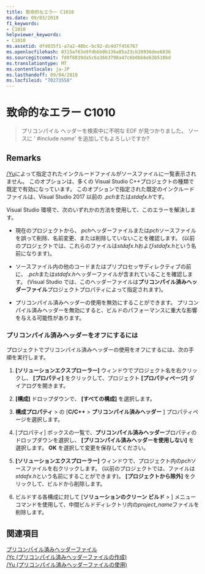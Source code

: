 ```yaml
---
title: 致命的なエラー C1010
ms.date: 09/03/2019
f1_keywords:
- C1010
helpviewer_keywords:
- C1010
ms.assetid: dfd035f1-a7a2-40bc-bc92-dc4d7f456767
ms.openlocfilehash: 0315af63e9fdbbb0b136a85a23cb28936dee6836
ms.sourcegitcommit: fd0f8839da5c6a3663798a47c6b0bb6e63b518bd
ms.translationtype: MT
ms.contentlocale: ja-JP
ms.lasthandoff: 09/04/2019
ms.locfileid: "70273558"
---
```

# <a name="fatal-error-c1010"></a>致命的なエラー C1010

> プリコンパイル ヘッダーを検索中に不明な EOF が見つかりました。 ソースに ' #include *name*' を追加してもよろしいですか?

## <a name="remarks"></a>Remarks

[/Yu](../../build/reference/yu-use-precompiled-header-file.md)によって指定されたインクルードファイルがソースファイルに一覧表示されません。 このオプションは、多くの Visual Studio C++プロジェクトの種類で既定で有効になっています。 このオプションで指定された既定のインクルードファイルは、Visual Studio 2017 以前の *.pch*または*stdafx.h*です。

Visual Studio 環境で、次のいずれかの方法を使用して、このエラーを解決します。

- 現在のプロジェクトから、 *pch*ヘッダーファイルまたは*pch*ソースファイルを誤って削除、名前変更、または削除していないことを確認します。 (以前のプロジェクトでは、これらのファイルは*stdafx.h*および*stdafx.h*という名前になります)。

- ソースファイル内の他のコードまたはプリプロセッサディレクティブの前に、 *.pch*または*stdafx.h*ヘッダーファイルが含まれていることを確認します。 (Visual Studio では、このヘッダーファイルは**プリコンパイル済みヘッダーファイル**プロジェクトプロパティによって指定されます)。

- プリコンパイル済みヘッダーの使用を無効にすることができます。 プリコンパイル済みヘッダーを無効にすると、ビルドのパフォーマンスに重大な影響を与える可能性があります。

### <a name="to-turn-off-precompiled-headers"></a>プリコンパイル済みヘッダーをオフにするには

プロジェクトでプリコンパイル済みヘッダーの使用をオフにするには、次の手順を実行します。

1. **[ソリューションエクスプローラー]** ウィンドウでプロジェクト名を右クリックし、 **[プロパティ]** をクリックして、プロジェクト **[プロパティページ]** ダイアログを開きます。

1. **[構成]** ドロップダウンで、 **[すべての構成]** を選択します。

1. **構成プロパティ** > の [**C/C++**  > **プリコンパイル済みヘッダー** ] プロパティページを選択します。

1. [プロパティ] ボックスの一覧で、**プリコンパイル済みヘッダー**プロパティのドロップダウンを選択し、 **[プリコンパイル済みヘッダーを使用しない]** を選択します。 **OK** を選択して変更を保存してください。

1. **[ソリューションエクスプローラー]** ウィンドウで、プロジェクト内の*pch*ソースファイルを右クリックします。 (以前のプロジェクトでは、ファイルは*stdafx.h*という名前にすることができます)。 **[プロジェクトから除外]** をクリックして、ビルドから削除します。

1. ビルドする各構成に対して [**ソリューションのクリーン** **ビルド** > ] メニューコマンドを使用して、中間ビルドディレクトリ内の*project_name*ファイルを削除します。

## <a name="see-also"></a>関連項目

[プリコンパイル済みヘッダーファイル](../../build/creating-precompiled-header-files.md)\
[/Yc (プリコンパイル済みヘッダーファイルの作成)](../../build/reference/yc-create-precompiled-header-file.md)\
[/Yu (プリコンパイル済みヘッダーファイルの使用)](../../build/reference/yu-use-precompiled-header-file.md)